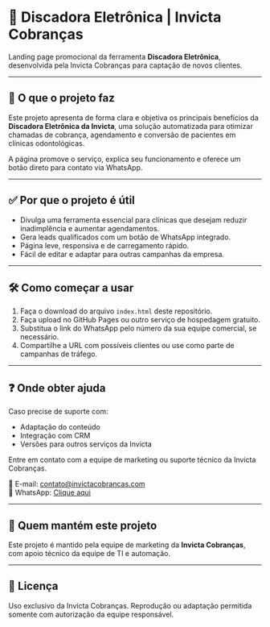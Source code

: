 
# 💬 Discadora Eletrônica | Invicta Cobranças

Landing page promocional da ferramenta **Discadora Eletrônica**, desenvolvida pela Invicta Cobranças para captação de novos clientes.

---

## 🚀 O que o projeto faz

Este projeto apresenta de forma clara e objetiva os principais benefícios da **Discadora Eletrônica da Invicta**, uma solução automatizada para otimizar chamadas de cobrança, agendamento e conversão de pacientes em clínicas odontológicas.

A página promove o serviço, explica seu funcionamento e oferece um botão direto para contato via WhatsApp.

---

## ✅ Por que o projeto é útil

- Divulga uma ferramenta essencial para clínicas que desejam reduzir inadimplência e aumentar agendamentos.
- Gera leads qualificados com um botão de WhatsApp integrado.
- Página leve, responsiva e de carregamento rápido.
- Fácil de editar e adaptar para outras campanhas da empresa.

---

## 🛠️ Como começar a usar

1. Faça o download do arquivo `index.html` deste repositório.
2. Faça upload no GitHub Pages ou outro serviço de hospedagem gratuito.
3. Substitua o link do WhatsApp pelo número da sua equipe comercial, se necessário.
4. Compartilhe a URL com possíveis clientes ou use como parte de campanhas de tráfego.

---

## ❓ Onde obter ajuda

Caso precise de suporte com:

- Adaptação do conteúdo
- Integração com CRM
- Versões para outros serviços da Invicta

Entre em contato com a equipe de marketing ou suporte técnico da Invicta Cobranças.

📧 E-mail: contato@invictacobrancas.com  
📲 WhatsApp: [Clique aqui](https://wa.me/554184902279)

---

## 👥 Quem mantém este projeto

Este projeto é mantido pela equipe de marketing da **Invicta Cobranças**, com apoio técnico da equipe de TI e automação.

---

## 📌 Licença

Uso exclusivo da Invicta Cobranças. Reprodução ou adaptação permitida somente com autorização da equipe responsável.
